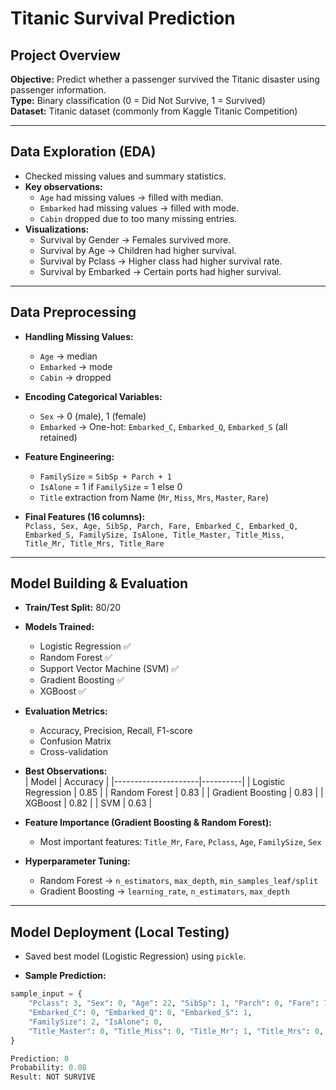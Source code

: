 # Titanic Survival Prediction

## Project Overview
**Objective:** Predict whether a passenger survived the Titanic disaster using passenger information.  
**Type:** Binary classification (0 = Did Not Survive, 1 = Survived)  
**Dataset:** Titanic dataset (commonly from Kaggle Titanic Competition)  

---

## Data Exploration (EDA)
- Checked missing values and summary statistics.  
- **Key observations:**  
  - `Age` had missing values → filled with median.  
  - `Embarked` had missing values → filled with mode.  
  - `Cabin` dropped due to too many missing entries.  
- **Visualizations:**  
  - Survival by Gender → Females survived more.  
  - Survival by Age → Children had higher survival.  
  - Survival by Pclass → Higher class had higher survival rate.  
  - Survival by Embarked → Certain ports had higher survival.  

---

## Data Preprocessing
- **Handling Missing Values:**  
  - `Age` → median  
  - `Embarked` → mode  
  - `Cabin` → dropped  

- **Encoding Categorical Variables:**  
  - `Sex` → 0 (male), 1 (female)  
  - `Embarked` → One-hot: `Embarked_C`, `Embarked_Q`, `Embarked_S` (all retained)  

- **Feature Engineering:**  
  - `FamilySize` = `SibSp + Parch + 1`  
  - `IsAlone` = 1 if `FamilySize` = 1 else 0  
  - `Title` extraction from Name (`Mr`, `Miss`, `Mrs`, `Master`, `Rare`)  

- **Final Features (16 columns):**  
  `Pclass, Sex, Age, SibSp, Parch, Fare, Embarked_C, Embarked_Q, Embarked_S, FamilySize, IsAlone, Title_Master, Title_Miss, Title_Mr, Title_Mrs, Title_Rare`  

---

## Model Building & Evaluation
- **Train/Test Split:** 80/20  

- **Models Trained:**  
  - Logistic Regression ✅  
  - Random Forest ✅  
  - Support Vector Machine (SVM) ✅  
  - Gradient Boosting ✅  
  - XGBoost ✅  

- **Evaluation Metrics:**  
  - Accuracy, Precision, Recall, F1-score  
  - Confusion Matrix  
  - Cross-validation  

- **Best Observations:**  
  | Model                | Accuracy |
  |---------------------|----------|
  | Logistic Regression  | 0.85     |
  | Random Forest        | 0.83     |
  | Gradient Boosting    | 0.83     |
  | XGBoost              | 0.82     |
  | SVM                  | 0.63     |

- **Feature Importance (Gradient Boosting & Random Forest):**  
  - Most important features: `Title_Mr`, `Fare`, `Pclass`, `Age`, `FamilySize`, `Sex`  

- **Hyperparameter Tuning:**  
  - Random Forest → `n_estimators`, `max_depth`, `min_samples_leaf/split`  
  - Gradient Boosting → `learning_rate`, `n_estimators`, `max_depth`  

---

## Model Deployment (Local Testing)
- Saved best model (Logistic Regression) using `pickle`.  

- **Sample Prediction:**
```python
sample_input = {
    "Pclass": 3, "Sex": 0, "Age": 22, "SibSp": 1, "Parch": 0, "Fare": 7.25,
    "Embarked_C": 0, "Embarked_Q": 0, "Embarked_S": 1,
    "FamilySize": 2, "IsAlone": 0,
    "Title_Master": 0, "Title_Miss": 0, "Title_Mr": 1, "Title_Mrs": 0, "Title_Rare": 0
}

Prediction: 0  
Probability: 0.08  
Result: NOT SURVIVE
